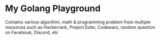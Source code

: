 # My Golang Playground

Contains various algorithm, math & programming problem from multiple resources such as Hackerrank, Project Euler, Codewars, random question on Facebook, Discord, etc
